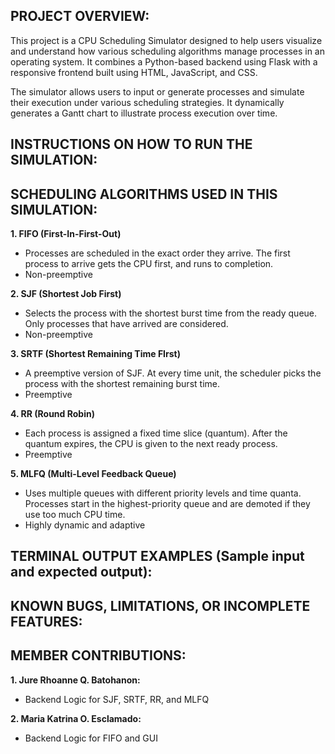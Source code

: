 ## **PROJECT OVERVIEW:**
This project is a CPU Scheduling Simulator designed to help users visualize and understand how various scheduling algorithms manage processes in an operating system. It combines a Python-based backend using Flask with a responsive frontend built using HTML, JavaScript, and CSS.

The simulator allows users to input or generate processes and simulate their execution under various scheduling strategies. It dynamically generates a Gantt chart to illustrate process execution over time.


## **INSTRUCTIONS ON HOW TO RUN THE SIMULATION:**


## **SCHEDULING ALGORITHMS USED IN THIS SIMULATION:**
**1. FIFO (First-In-First-Out)**
- Processes are scheduled in the exact order they arrive. The first process to arrive gets the CPU first, and runs to completion.
- Non-preemptive

**2. SJF (Shortest Job First)**
- Selects the process with the shortest burst time from the ready queue. Only processes that have arrived are considered.
-  Non-preemptive

**3. SRTF (Shortest Remaining Time FIrst)**
- A preemptive version of SJF. At every time unit, the scheduler picks the process with the shortest remaining burst time.
- Preemptive

**4. RR (Round Robin)**
- Each process is assigned a fixed time slice (quantum). After the quantum expires, the CPU is given to the next ready process.
- Preemptive

**5. MLFQ (Multi-Level Feedback Queue)**
- Uses multiple queues with different priority levels and time quanta. Processes start in the highest-priority queue and are demoted if they use too much CPU time.
- Highly dynamic and adaptive


## **TERMINAL OUTPUT EXAMPLES (Sample input and expected output):**


## **KNOWN BUGS, LIMITATIONS, OR INCOMPLETE FEATURES:**


## **MEMBER CONTRIBUTIONS:**

**1. Jure Rhoanne Q. Batohanon:**
- Backend Logic for SJF, SRTF, RR, and MLFQ

**2. Maria Katrina O. Esclamado:**
- Backend Logic for FIFO and GUI
